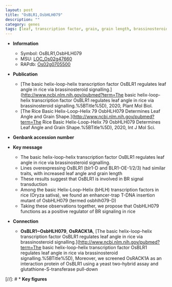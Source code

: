 ```yaml
---
layout: post
title: "OsBLR1,OsbHLH079"
description: ""
category: genes
tags: [leaf, transcription factor, grain, grain length, brassinosteroid,  BR , Brassinosteroid, signal transduction, BR signaling]
---
```


* **Information**  
    + Symbol: OsBLR1,OsbHLH079  
    + MSU: [LOC_Os02g47660](http://rice.uga.edu/cgi-bin/ORF_infopage.cgi?orf=LOC_Os02g47660)  
    + RAPdb: [Os02g0705500](http://rapdb.dna.affrc.go.jp/viewer/gbrowse_details/irgsp1?name=Os02g0705500)  

* **Publication**  
    + [The basic helix-loop-helix transcription factor OsBLR1 regulates leaf angle in rice via brassinosteroid signalling.](http://www.ncbi.nlm.nih.gov/pubmed?term=The basic helix-loop-helix transcription factor OsBLR1 regulates leaf angle in rice via brassinosteroid signalling.%5BTitle%5D), 2020, Plant Mol Biol.
    + [The Rice Basic Helix-Loop-Helix 79 OsbHLH079 Determines Leaf Angle and Grain Shape.](http://www.ncbi.nlm.nih.gov/pubmed?term=The Rice Basic Helix-Loop-Helix 79 OsbHLH079 Determines Leaf Angle and Grain Shape.%5BTitle%5D), 2020, Int J Mol Sci.

* **Genbank accession number**  

* **Key message**  
    + The basic helix-loop-helix transcription factor OsBLR1 regulates leaf angle in rice via brassinosteroid signalling.
    + Lines overexpressing OsBLR1 (blr1-D and BLR1-OE-1/2/3) had similar traits, with increased leaf angle and grain length
    + These results suggest that OsBLR1 is involved in BR signal transduction
    + Among the basic Helix-Loop-Helix (bHLH) transcription factors in rice (Oryza sativa), we found an enhancer-trap T-DNA insertion mutant of OsbHLH079 (termed osbhlh079-D)
    + Taking these observations together, we propose that OsbHLH079 functions as a positive regulator of BR signaling in rice

* **Connection**  
    + __OsBLR1~OsbHLH079__, __OsRACK1A__, [The basic helix-loop-helix transcription factor OsBLR1 regulates leaf angle in rice via brassinosteroid signalling.](http://www.ncbi.nlm.nih.gov/pubmed?term=The basic helix-loop-helix transcription factor OsBLR1 regulates leaf angle in rice via brassinosteroid signalling.%5BTitle%5D),  Moreover, we screened OsRACK1A as an interaction protein of OsBLR1 using a yeast two-hybrid assay and glutathione-S-transferase pull-down

[//]: # * **Key figures**  


